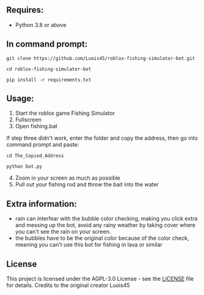 ## Requires:
-   Python 3.8 or above

## In command prompt:
```batch
git clone https://github.com/Luois45/roblox-fishing-simulator-bot.git
```

```batch
cd roblox-fishing-simulator-bot
```

```batch
pip install -r requirements.txt
```

## Usage:
1. Start the roblox game Fishing Simulator
2. Fullscreen
3. Open fishing.bat

If step three didn't work, enter the folder and copy the address, then go into command prompt and paste:
```batch
cd The_Copied_Address
```
```batch
python bot.py
```
4. Zoom in your screen as much as possible
5. Pull out your fishing rod and throw the bait into the water

## Extra information: 
- rain can interfear with the bubble color checking, making you click extra and messing up the bot, avoid any rainy weather by taking cover where you can't see the rain on your screen.
- the bubbles have to be the original color because of the color check, meaning you can't use this bot for fishing in lava or similar

## License
This project is licensed under the AGPL-3.0 License - see the [LICENSE](LICENSE) file for details.
Credits to the original creator Luois45
